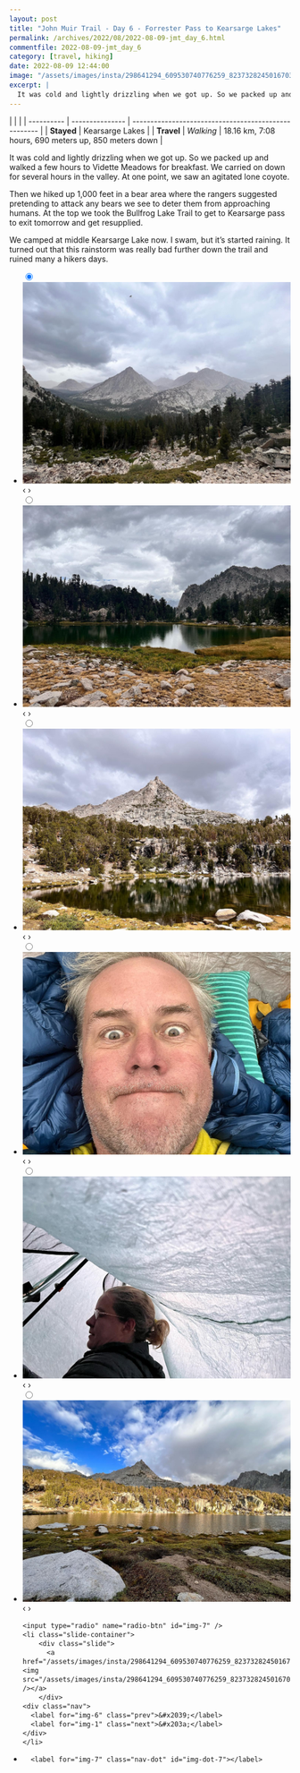 ```yaml
---
layout: post
title: "John Muir Trail - Day 6 - Forrester Pass to Kearsarge Lakes"
permalink: /archives/2022/08/2022-08-09-jmt_day_6.html
commentfile: 2022-08-09-jmt_day_6
category: [travel, hiking]
date: 2022-08-09 12:44:00
image: "/assets/images/insta/298641294_609530740776259_8237328245016703982_n_18219434230196199.jpg"
excerpt: |
  It was cold and lightly drizzling when we got up. So we packed up and walked a few hours to Vidette Meadows for breakfast.
---
```


|            |                 |
| ---------- | --------------- | ---------------------------------------------------- |
| **Stayed** | Kearsarge Lakes |
| **Travel** | _Walking_       | 18.16 km, 7:08 hours, 690 meters up, 850 meters down |

It was cold and lightly drizzling when we got up. So we packed up and walked a few hours to Vidette Meadows for breakfast. We carried on down for several hours in the valley. At one point, we saw an agitated lone coyote.

Then we hiked up 1,000 feet in a bear area where the rangers suggested pretending to attack any bears we see to deter them from approaching humans. At the top we took the Bullfrog Lake Trail to get to Kearsarge pass to exit tomorrow and get resupplied.

We camped at middle Kearsarge Lake now. I swam, but it’s started raining. It turned out that this rainstorm was really bad further down the trail and ruined many a hikers days.

<ul class="slides">
    <input type="radio" name="radio-btn" id="img-1" checked="checked" />
    <li class="slide-container">
        <div class="slide">
          <a href="/assets/images/insta/298405525_459783029358600_796315484553007039_n_18208766680090969.jpg"><img src="/assets/images/insta/298405525_459783029358600_796315484553007039_n_18208766680090969.jpg" /></a>
        </div>
    <div class="nav">
      <label for="img-7" class="prev">&#x2039;</label>
      <label for="img-2" class="next">&#x203a;</label>
    </div>
    </li>
        <input type="radio" name="radio-btn" id="img-2"  />
    <li class="slide-container">
        <div class="slide">
          <a href="/assets/images/insta/298475823_853783092650914_6048472911718224159_n_17973802795659313.jpg"><img src="/assets/images/insta/298475823_853783092650914_6048472911718224159_n_17973802795659313.jpg" /></a>
        </div>
    <div class="nav">
      <label for="img-1" class="prev">&#x2039;</label>
      <label for="img-3" class="next">&#x203a;</label>
    </div>
    </li>
        <input type="radio" name="radio-btn" id="img-3"  />
    <li class="slide-container">
        <div class="slide">
          <a href="/assets/images/insta/298631550_763576751556520_2871316273668276053_n_17953888289003623.jpg"><img src="/assets/images/insta/298631550_763576751556520_2871316273668276053_n_17953888289003623.jpg" /></a>
        </div>
    <div class="nav">
      <label for="img-2" class="prev">&#x2039;</label>
      <label for="img-4" class="next">&#x203a;</label>
    </div>
    </li>
        <input type="radio" name="radio-btn" id="img-4"  />
    <li class="slide-container">
        <div class="slide">
          <a href="/assets/images/insta/298385183_177487344748231_3325818419136962562_n_17895595478656209.jpg"><img src="/assets/images/insta/298385183_177487344748231_3325818419136962562_n_17895595478656209.jpg" /></a>
        </div>
    <div class="nav">
      <label for="img-3" class="prev">&#x2039;</label>
      <label for="img-5" class="next">&#x203a;</label>
    </div>
    </li>
        <input type="radio" name="radio-btn" id="img-5"  />
    <li class="slide-container">
        <div class="slide">
          <a href="/assets/images/insta/298280200_1167274310499021_4041537460604330464_n_17899895414581370.jpg"><img src="/assets/images/insta/298280200_1167274310499021_4041537460604330464_n_17899895414581370.jpg" /></a>
        </div>
    <div class="nav">
      <label for="img-4" class="prev">&#x2039;</label>
      <label for="img-6" class="next">&#x203a;</label>
    </div>
    </li>
        <input type="radio" name="radio-btn" id="img-6"  />
    <li class="slide-container">
        <div class="slide">
          <a href="/assets/images/insta/298405059_786660582373101_5034016463088445778_n_17976854935618928.jpg"><img src="/assets/images/insta/298405059_786660582373101_5034016463088445778_n_17976854935618928.jpg" /></a>
        </div>
    <div class="nav">
      <label for="img-5" class="prev">&#x2039;</label>
      <label for="img-7" class="next">&#x203a;</label>
    </div>
    </li>
    
    <input type="radio" name="radio-btn" id="img-7" />
    <li class="slide-container">
        <div class="slide">
          <a href="/assets/images/insta/298641294_609530740776259_8237328245016703982_n_18219434230196199.jpg"><img src="/assets/images/insta/298641294_609530740776259_8237328245016703982_n_18219434230196199.jpg" /></a>
        </div>
    <div class="nav">
      <label for="img-6" class="prev">&#x2039;</label>
      <label for="img-1" class="next">&#x203a;</label>
    </div>
    </li>
			
<li class="nav-dots">
      <label for="img-1" class="nav-dot" id="img-dot-1"></label>
      <label for="img-2" class="nav-dot" id="img-dot-2"></label>
      <label for="img-3" class="nav-dot" id="img-dot-3"></label>
      <label for="img-4" class="nav-dot" id="img-dot-4"></label>
      <label for="img-5" class="nav-dot" id="img-dot-5"></label>
      <label for="img-6" class="nav-dot" id="img-dot-6"></label>

      <label for="img-7" class="nav-dot" id="img-dot-7"></label>

</li>
</ul>
